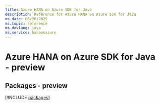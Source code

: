 ```yaml
---
title: Azure HANA on Azure SDK for Java
description: Reference for Azure HANA on Azure SDK for Java
ms.date: 06/26/2025
ms.topic: reference
ms.devlang: java
ms.service: hanaonazure
---
```

# Azure HANA on Azure SDK for Java - preview
## Packages - preview
[!INCLUDE [packages](hana-on-azure-index.md)]